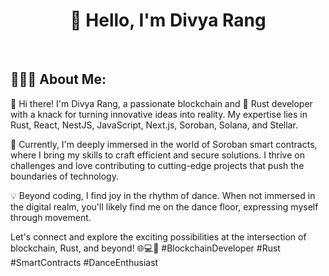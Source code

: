 <h1 align="center"> 🦀 Hello, I'm Divya Rang </h1>

 <br/>

## 👨🏻‍💻 About Me:

<p>👋 Hi there! I'm Divya Rang, a passionate blockchain and  🦀 Rust developer with a knack for turning innovative ideas into reality. My expertise lies in Rust, React, NestJS, JavaScript, Next.js, Soroban, Solana, and Stellar.

🚀 Currently, I'm deeply immersed in the world of Soroban smart contracts, where I bring my skills to craft efficient and secure solutions. I thrive on challenges and love contributing to cutting-edge projects that push the boundaries of technology.

💡 Beyond coding, I find joy in the rhythm of dance. When not immersed in the digital realm, you'll likely find me on the dance floor, expressing myself through movement.

Let's connect and explore the exciting possibilities at the intersection of blockchain, Rust, and beyond! 🌐💻💃 #BlockchainDeveloper #Rust #SmartContracts #DanceEnthusiast</p>


